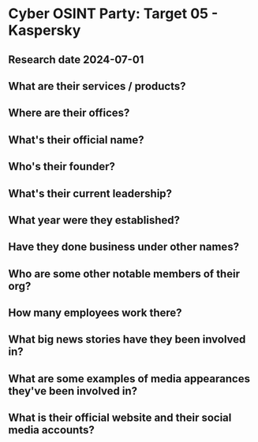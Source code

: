 # Cyber OSINT Party: Target 05 - Kaspersky
## Research date 2024-07-01
## What are their services / products?

## Where are their offices?

## What's their official name?

## Who's their founder?

## What's their current leadership?

## What year were they established?

## Have they done business under other names?

## Who are some other notable members of their org?

## How many employees work there?

## What big news stories have they been involved in?

## What are some examples of media appearances they've been involved in?

## What is their official website and their social media accounts?
